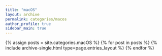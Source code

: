 ```yaml
---
title: "macOS"
layout: archive
permalink: categories/macos
author_profile: true
sidebar_main: true
---
```



{% assign posts = site.categories.macOS %}
{% for post in posts %} {% include archive-single.html type=page.entries_layout %} {% endfor %}